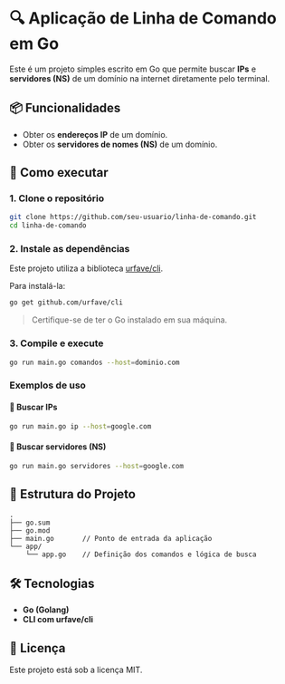 
# 🔍 Aplicação de Linha de Comando em Go

Este é um projeto simples escrito em Go que permite buscar **IPs** e **servidores (NS)** de um domínio na internet diretamente pelo terminal.

## 📦 Funcionalidades

- Obter os **endereços IP** de um domínio.
- Obter os **servidores de nomes (NS)** de um domínio.

## 🚀 Como executar

### 1. Clone o repositório

```bash
git clone https://github.com/seu-usuario/linha-de-comando.git
cd linha-de-comando
```

### 2. Instale as dependências

Este projeto utiliza a biblioteca [urfave/cli](https://github.com/urfave/cli).

Para instalá-la:

```bash
go get github.com/urfave/cli
```

> Certifique-se de ter o Go instalado em sua máquina.

### 3. Compile e execute

```bash
go run main.go comandos --host=dominio.com
```

### Exemplos de uso

#### 🔹 Buscar IPs

```bash
go run main.go ip --host=google.com
```

#### 🔹 Buscar servidores (NS)

```bash
go run main.go servidores --host=google.com
```

## 🧠 Estrutura do Projeto

```
.
├── go.sum
├── go.mod
├── main.go       // Ponto de entrada da aplicação
└── app/
    └── app.go    // Definição dos comandos e lógica de busca
```

## 🛠️ Tecnologias

- **Go (Golang)**
- **CLI com urfave/cli**

## 📄 Licença

Este projeto está sob a licença MIT.

